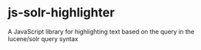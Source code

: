 # js-solr-highlighter
A JavaScript library for highlighting text based on the query in the lucene/solr query syntax

